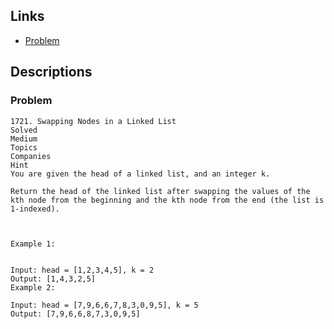 ## Links
* [Problem](https://leetcode.com/problems/swapping-nodes-in-a-linked-list/description/)


## Descriptions
### Problem
```
1721. Swapping Nodes in a Linked List
Solved
Medium
Topics
Companies
Hint
You are given the head of a linked list, and an integer k.

Return the head of the linked list after swapping the values of the kth node from the beginning and the kth node from the end (the list is 1-indexed).

 

Example 1:


Input: head = [1,2,3,4,5], k = 2
Output: [1,4,3,2,5]
Example 2:

Input: head = [7,9,6,6,7,8,3,0,9,5], k = 5
Output: [7,9,6,6,8,7,3,0,9,5]

```
